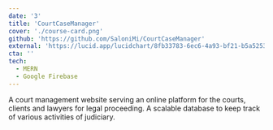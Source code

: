 ```yaml
---
date: '3'
title: 'CourtCaseManager'
cover: './course-card.png'
github: 'https://github.com/SaloniMi/CourtCaseManager'
external: 'https://lucid.app/lucidchart/8fb33783-6ec6-4a93-bf21-b5a52538fc4d/edit?viewport_loc=-680%2C-409%2C3840%2C1848%2C0_0&invitationId=inv_336db17c-c0df-4439-b6de-35f836cb24f7'
cta: ''
tech:
  - MERN
  - Google Firebase
---
```


A court management website serving an online platform for
the courts, clients and lawyers for legal proceeding. A scalable database to keep track of various activities of judiciary.
